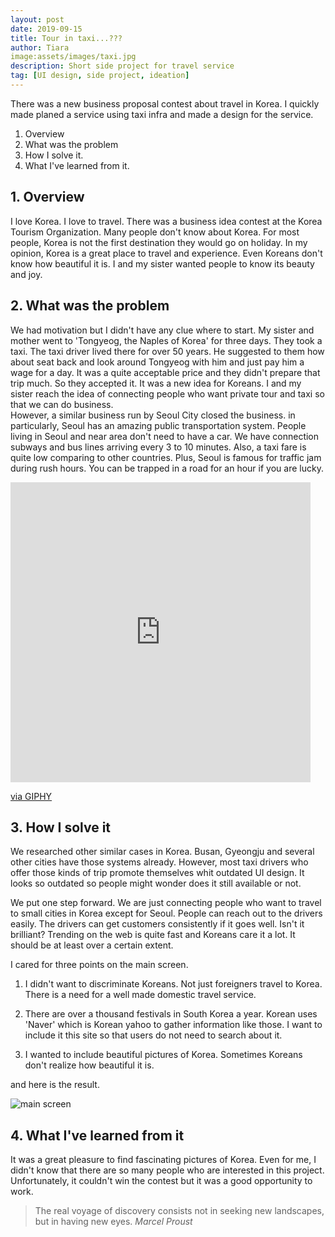 ```yaml
---
layout: post
date: 2019-09-15
title: Tour in taxi...???
author: Tiara
image:assets/images/taxi.jpg
description: Short side project for travel service
tag: [UI design, side project, ideation]
---
```


There was a new business proposal contest about travel in Korea. I quickly made planed a service using taxi infra and made a design for the service.

<!--more-->

1. Overview
2. What was the problem
3. How I solve it.
4. What I've learned from it.


## 1. Overview
I love Korea. I love to travel. There was a business idea contest at the Korea Tourism Organization.
Many people don't know about Korea. For most people, Korea is not the first destination they would go on holiday. In my opinion, Korea is a great place to travel and experience. Even Koreans don't know how beautiful it is. I and my sister wanted people to know its beauty and joy.

## 2. What was the problem
We had motivation but I didn't have any clue where to start. My sister and mother went to 'Tongyeog, the Naples of Korea' for three days. They took a taxi. The taxi driver lived there for over 50 years. He suggested to them how about seat back and look around Tongyeog with him and just pay him a wage for a day. It was a quite acceptable price and they didn't prepare that trip much. So they accepted it. It was a new idea for Koreans. I and my sister reach the idea of connecting people who want private tour and taxi so that we can do business.  
However, a similar business run by Seoul City closed the business. in particularly, Seoul has an amazing public transportation system. People living in Seoul and near area don't need to have a car. We have connection subways and bus lines arriving every 3 to 10 minutes. Also, a taxi fare is quite low comparing to other countries. Plus, Seoul is famous for traffic jam during rush hours. You can be trapped in a road for an hour if you are lucky.
<iframe src="https://giphy.com/embed/8L1qxnlmXX9Gtz38lI" width="480" height="480" frameBorder="0" class="giphy-embed" allowFullScreen></iframe><p><a href="https://giphy.com/gifs/latenightseth-seth-meyers-lnsm-8L1qxnlmXX9Gtz38lI">via GIPHY</a></p>

## 3. How I solve it
We researched other similar cases in Korea. Busan, Gyeongju and several other cities have those systems already. However, most taxi drivers who offer those kinds of trip promote themselves whit outdated UI design. It looks so outdated so people might wonder does it still available or not.

We put one step forward. We are just connecting people who want to travel to small cities in Korea except for Seoul. People can reach out to the drivers easily. The drivers can get customers consistently if it goes well. Isn't it brilliant? Trending on the web is quite fast and Koreans care it a lot. It should be at least over a certain extent.

I cared for three points on the main screen.

1. I didn't want to discriminate Koreans. Not just foreigners travel to Korea. There is a need for a well made domestic travel service.

2. There are over a thousand festivals in South Korea a year. Korean uses 'Naver' which is Korean yahoo to gather information like those. I want to include it this site so that users do not need to search about it.

3. I wanted to include beautiful pictures of Korea. Sometimes Koreans don't realize how beautiful it is.

and here is the result.

![main screen](images/tour-in-taxi_main.png)

## 4. What I've learned from it
It was a great pleasure to find fascinating pictures of Korea. Even for me, I didn't know that there are so many people who are interested in this project. Unfortunately, it couldn't win the contest but it was a good opportunity to work.

> The real voyage of discovery consists not in seeking new landscapes, but in having new eyes. <cite> Marcel Proust </cite>
